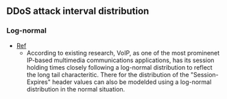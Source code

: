 ## DDoS attack interval distribution

### Log-normal
- [Ref](https://books.google.com/books?id=OVMFAQAAQBAJ&pg=PA6&lpg=PA6&dq=ddos+attack+log+normal+distribution&source=bl&ots=o8rPXW5ixn&sig=TzpcB6lZXlj6ggR45-q4Lmn06Vo&hl=en&sa=X&ved=0CB4Q6AEwAGoVChMI792j-enCxwIVFDWICh3Imgli#v=onepage&q=ddos%20attack%20log%20normal%20distribution&f=true)
  - According to existing research, VoIP, as one of the most prominenet IP-based multimedia communications applications, has its session holding times closely following a log-normal distribution to reflect the long tail characteritic. There for the distribution of the "Session-Expires" header values can also be modelded using a log-normal distribution in the normal situation.
